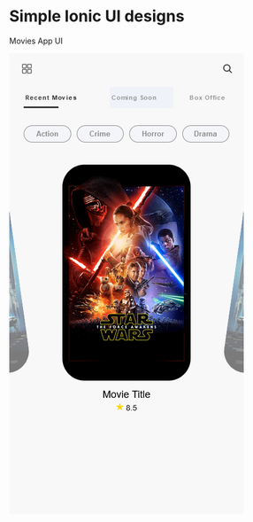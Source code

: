 # Simple Ionic UI designs

Movies App UI

![alt text](https://github.com/krishnaprasad4444/ionic_ui_designs/blob/movies_app_ui/pre/proto.png?raw=true)
